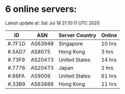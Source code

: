 # 6 online servers:

Latest update at: Sat Jul 18 21:10:11 UTC 2020

| ID | ASN | Server Country | Online |
| -- | --- | -------------- | ------ |
| #.7F1D | AS63949 | Singapore | 10 hrs |
| #.5AD7 | AS8075 | Hong Kong | 3 hrs |
| #.73F9 | AS20473 | United States | 14 hrs |
| #.7776 | AS20473 | Japan | 2 hrs |
| #.66FA | AS9009 | United States | 61 hrs |
| #.33B9 | AS63888 | Hong Kong | 11 hrs |

